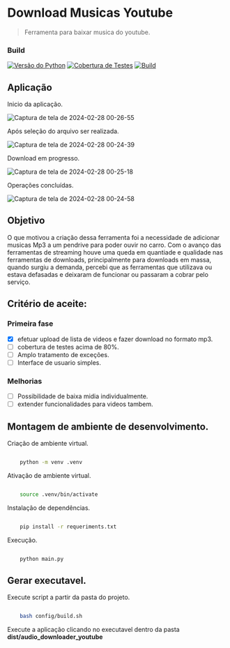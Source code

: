 # Download Musicas Youtube

> Ferramenta para baixar musica do youtube.
### Build

[![Versão do Python](https://img.shields.io/badge/python-3.10-blue.svg)](https://www.python.org/downloads/release/python-380/) [![Cobertura de Testes](https://img.shields.io/badge/coverage-65%25-brightgreen)](link_para_relatorio_de_cobertura) [![Build](https://github.com/paulosergiocf/Download-Musicas-Youtube/actions/workflows/python-app.yml/badge.svg)](https://github.com/paulosergiocf/Download-Musicas-Youtube/actions/workflows/python-app.yml) 

## Aplicação

Inicio da aplicação.

![Captura de tela de 2024-02-28 00-26-55](https://github.com/paulosergiocf/Download-Musicas-Youtube/assets/49497668/68288d37-3126-4d42-a62f-997d04c1b75b)

Após seleção do arquivo ser realizada.

![Captura de tela de 2024-02-28 00-24-39](https://github.com/paulosergiocf/Download-Musicas-Youtube/assets/49497668/3507d416-22e2-4e73-b673-dff63bf5f72b)

Download em progresso.

![Captura de tela de 2024-02-28 00-25-18](https://github.com/paulosergiocf/Download-Musicas-Youtube/assets/49497668/db2e6efc-dfa1-488f-9f81-28605f6aae0d)


Operações concluídas.

![Captura de tela de 2024-02-28 00-24-58](https://github.com/paulosergiocf/Download-Musicas-Youtube/assets/49497668/c3802b77-cc58-4f32-b19b-ef8fa3850d72)


## Objetivo

O que motivou a criação dessa ferramenta foi a necessidade de adicionar musicas Mp3 a um pendrive para poder ouvir no carro.
Com o avanço das ferramentas de streaming houve uma queda em quantiade e qualidade nas ferramentas de downloads, principalmente para downloads em massa, quando surgiu a demanda, percebi que as ferramentas que utilizava ou estava defasadas e deixaram de funcionar ou passaram a cobrar pelo serviço.

## Critério de aceite:

### Primeira fase

- [x] efetuar upload de lista de videos e fazer download no formato mp3.
- [ ] cobertura de testes acima de 80%.
- [ ] Amplo tratamento de exceções.
- [ ] Interface de usuario simples.

### Melhorias

- [ ] Possibilidade de baixa midia individualmente.
- [ ] extender funcionalidades para videos tambem.

## Montagem de ambiente de desenvolvimento.

Criação de ambiente virtual.

```sh

    python -m venv .venv

```

Ativação de ambiente virtual.
```sh

    source .venv/bin/activate

```
Instalação de dependências.
```sh

    pip install -r requeriments.txt

```

Execução.
```sh

    python main.py

```


## Gerar executavel.

Execute script a partir da pasta do projeto.

```sh

    bash config/build.sh

```
Execute a aplicação clicando no executavel dentro da pasta __dist/audio_downloader_youtube__

